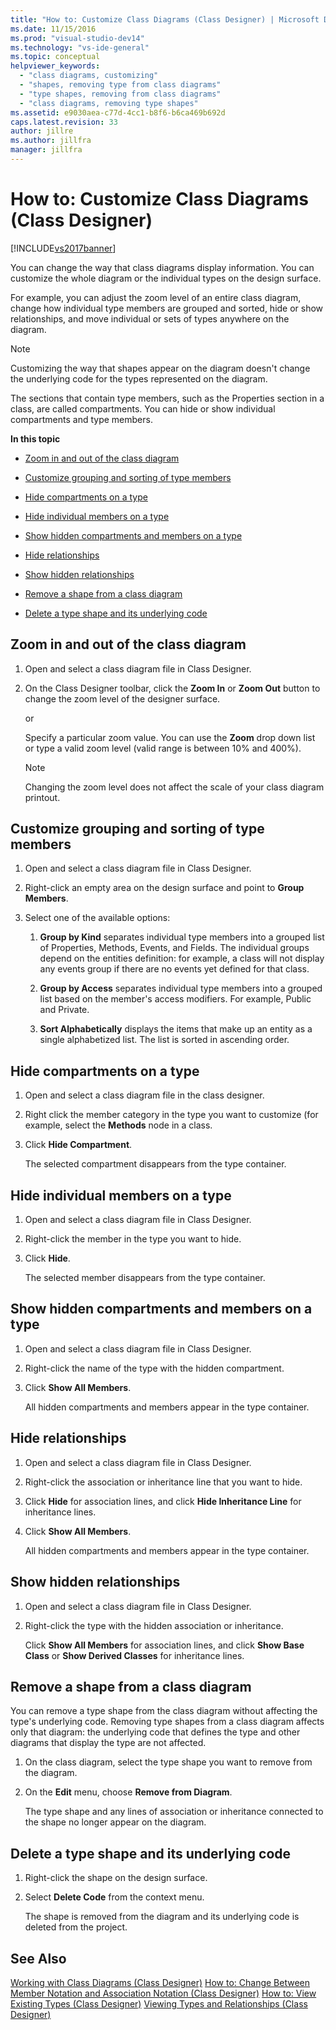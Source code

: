 ```yaml
---
title: "How to: Customize Class Diagrams (Class Designer) | Microsoft Docs"
ms.date: 11/15/2016
ms.prod: "visual-studio-dev14"
ms.technology: "vs-ide-general"
ms.topic: conceptual
helpviewer_keywords:
  - "class diagrams, customizing"
  - "shapes, removing type from class diagrams"
  - "type shapes, removing from class diagrams"
  - "class diagrams, removing type shapes"
ms.assetid: e9030aea-c77d-4cc1-b8f6-b6ca469b692d
caps.latest.revision: 33
author: jillre
ms.author: jillfra
manager: jillfra
---
```

# How to: Customize Class Diagrams (Class Designer)
[!INCLUDE[vs2017banner](../includes/vs2017banner.md)]

You can change the way that class diagrams display information. You can customize the whole diagram or the individual types on the design surface.

 For example, you can adjust the zoom level of an entire class diagram, change how individual type members are grouped and sorted, hide or show relationships, and move individual or sets of types anywhere on the diagram.

> [!NOTE]
> Customizing the way that shapes appear on the diagram doesn't change the underlying code for the types represented on the diagram.

 The sections that contain type members, such as the Properties section in a class, are called compartments. You can hide or show individual compartments and type members.

 **In this topic**

- [Zoom in and out of the class diagram](../ide/how-to-customize-class-diagrams-class-designer.md#ZoomInOut)

- [Customize grouping and sorting of type members](../ide/how-to-customize-class-diagrams-class-designer.md#CustomizeGroupingSorting)

- [Hide compartments on a type](../ide/how-to-customize-class-diagrams-class-designer.md#HideCompartments)

- [Hide individual members on a type](../ide/how-to-customize-class-diagrams-class-designer.md#HideMembers)

- [Show hidden compartments and members on a type](../ide/how-to-customize-class-diagrams-class-designer.md#DisplayHiddenCompartmentsAndMemberrs)

- [Hide relationships](../ide/how-to-customize-class-diagrams-class-designer.md#HideAssociationAndInheritance)

- [Show hidden relationships](../ide/how-to-customize-class-diagrams-class-designer.md#DisplayAssociationAndInheritance)

- [Remove a shape from a class diagram](../ide/how-to-customize-class-diagrams-class-designer.md#RemoveCodeAndShape)

- [Delete a type shape and its underlying code](../ide/how-to-customize-class-diagrams-class-designer.md#DeleteTypeShapeAndCode)

## <a name="ZoomInOut"></a> Zoom in and out of the class diagram

1. Open and select a class diagram file in Class Designer.

2. On the Class Designer toolbar, click the **Zoom In** or **Zoom Out** button to change the zoom level of the designer surface.

     or

     Specify a particular zoom value. You can use the **Zoom** drop down list or type a valid zoom level (valid range is between 10% and 400%).

    > [!NOTE]
    > Changing the zoom level does not affect the scale of your class diagram printout.

## <a name="CustomizeGroupingSorting"></a> Customize grouping and sorting of type members

1. Open and select a class diagram file in Class Designer.

2. Right-click an empty area on the design surface and point to **Group Members**.

3. Select one of the available options:

    1. **Group by Kind** separates individual type members into a grouped list of Properties, Methods, Events, and Fields. The individual groups depend on the entities definition: for example, a class will not display any events group if there are no events yet defined for that class.

    2. **Group by Access** separates individual type members into a grouped list based on the member's access modifiers. For example, Public and Private.

    3. **Sort Alphabetically** displays the items that make up an entity as a single alphabetized list. The list is sorted in ascending order.

## <a name="HideCompartments"></a> Hide compartments on a type

1. Open and select a class diagram file in the class designer.

2. Right click the member category in the type you want to customize (for example, select the **Methods** node in a class.

3. Click **Hide Compartment**.

     The selected compartment disappears from the type container.

## <a name="HideMembers"></a> Hide individual members on a type

1. Open and select a class diagram file in Class Designer.

2. Right-click the member in the type you want to hide.

3. Click **Hide**.

     The selected member disappears from the type container.

## <a name="DisplayHiddenCompartmentsAndMemberrs"></a> Show hidden compartments and members on a type

1. Open and select a class diagram file in Class Designer.

2. Right-click the name of the type with the hidden compartment.

3. Click **Show All Members**.

     All hidden compartments and members appear in the type container.

## <a name="HideAssociationAndInheritance"></a> Hide relationships

1. Open and select a class diagram file in Class Designer.

2. Right-click the association or inheritance line that you want to hide.

3. Click **Hide** for association lines, and click **Hide Inheritance Line** for inheritance lines.

4. Click **Show All Members**.

     All hidden compartments and members appear in the type container.

## <a name="DisplayAssociationAndInheritance"></a> Show hidden relationships

1. Open and select a class diagram file in Class Designer.

2. Right-click the type with the hidden association or inheritance.

   Click **Show All Members** for association lines, and click **Show Base Class** or **Show Derived Classes** for inheritance lines.

## <a name="RemoveCodeAndShape"></a> Remove a shape from a class diagram
 You can remove a type shape from the class diagram without affecting the type's underlying code. Removing type shapes from a class diagram affects only that diagram: the underlying code that defines the type and other diagrams that display the type are not affected.

1. On the class diagram, select the type shape you want to remove from the diagram.

2. On the **Edit** menu, choose **Remove from Diagram**.

     The type shape and any lines of association or inheritance connected to the shape no longer appear on the diagram.

## <a name="DeleteTypeShapeAndCode"></a> Delete a type shape and its underlying code

1. Right-click the shape on the design surface.

2. Select **Delete Code** from the context menu.

     The shape is removed from the diagram and its underlying code is deleted from the project.

## See Also
 [Working with Class Diagrams (Class Designer)](../ide/working-with-class-diagrams-class-designer.md)
 [How to: Change Between Member Notation and Association Notation (Class Designer)](../ide/how-to-change-between-member-notation-and-association-notation-class-designer.md)
 [How to: View Existing Types (Class Designer)](../ide/how-to-view-existing-types-class-designer.md)
 [Viewing Types and Relationships (Class Designer)](../ide/viewing-types-and-relationships-class-designer.md)
